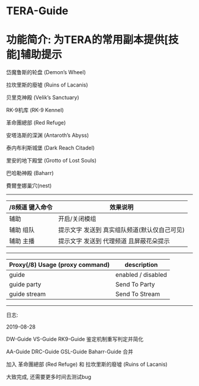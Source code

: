 TERA-Guide
======

# 功能简介: 为TERA的常用副本提供[技能]辅助提示

岱魔鲁斯的轮盘 (Demon’s Wheel)

拉坎里斯的廢墟 (Ruins of Lacanis)

贝里克神殿 (Velik’s Sanctuary)

RK-9机库 (RK-9 Kennel)

革命團總部 (Red Refuge)

安塔洛斯的深渊 (Antaroth’s Abyss)

泰内布利斯城堡 (Dark Reach Citadel)

里安的地下殿堂 (Grotto of Lost Souls)

巴哈勒神殿 (Baharr)

費爾奎娜巢穴(nest)

------

/8频道 键入命令 | 效果说明
--- | ---
辅助 | 开启/关闭模组
辅助 组队 | 提示文字 发送到 真实组队频道(默认仅自己可见)
辅助 主播 | 提示文字 发送到 代理频道 且屏蔽花朵提示

------

Proxy(/8) Usage (proxy command) | description
--- | ---
guide | enabled / disabled
guide party | Send To Party
guide stream | Send To Stream

------

日志:

2019-08-28

DW-Guide VS-Guide RK9-Guide 鉴定机制重写判定并简化

AA-Guide DRC-Guide GSL-Guide Baharr-Guide 合并

加入 革命團總部 (Red Refuge) 和 拉坎里斯的廢墟 (Ruins of Lacanis)

大致完成, 还需要更多时间去测试bug
